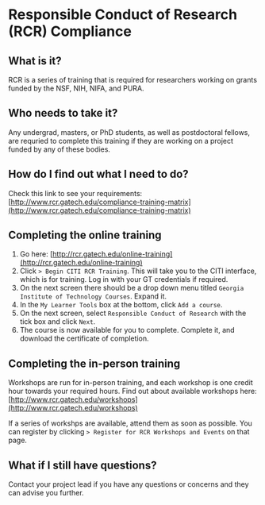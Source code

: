 # Responsible Conduct of Research (RCR) Compliance

## What is it? 

RCR is a series of training that is required for researchers working on grants funded by the NSF, NIH, NIFA, and PURA. 

## Who needs to take it?

Any undergrad, masters, or PhD students, as well as postdoctoral fellows, are requried to complete this training if they are working on a project funded by any of these bodies. 

## How do I find out what I need to do?

Check this link to see your requirements: [http://www.rcr.gatech.edu/compliance-training-matrix](http://www.rcr.gatech.edu/compliance-training-matrix)

## Completing the online training

1. Go here: [http://rcr.gatech.edu/online-training](http://rcr.gatech.edu/online-training)
2. Click `> Begin CITI RCR Training`. This will take you to the CITI interface, which is for training. Log in with your GT credentials if required.
3. On the next screen there should be a drop down menu titled `Georgia Institute of Technology Courses`. Expand it.
4. In the `My Learner Tools` box at the bottom, click `Add a course`.
5. On the next screen, select `Responsible Conduct of Research` with the tick box and click `Next`.
6. The course is now available for you to complete. Complete it, and download the certificate of completion.

## Completing the in-person training

Workshops are run for in-person training, and each workshop is one credit hour towards your required hours. Find out about available workshops here: [http://www.rcr.gatech.edu/workshops](http://www.rcr.gatech.edu/workshops)

If a series of workshps are available, attend them as soon as possible. You can register by clicking `> Register for RCR Workshops and Events` on that page.

## What if I still have questions?

Contact your project lead if you have any questions or concerns and they can advise you further.